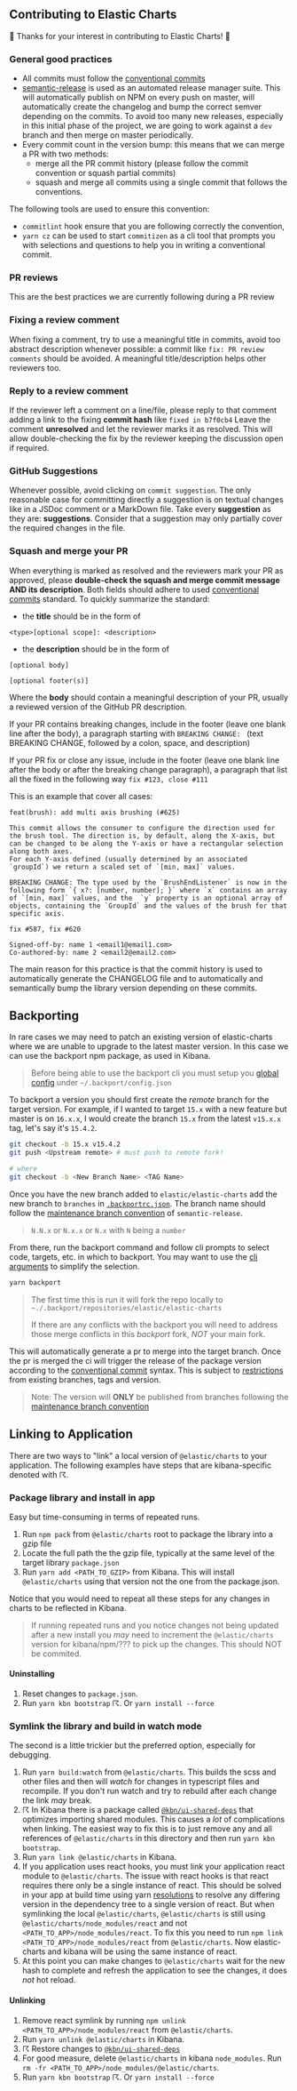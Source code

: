 ## Contributing to Elastic Charts

🙌 Thanks for your interest in contributing to Elastic Charts! 🙌

### General good practices

- All commits must follow the [conventional commits](https://www.conventionalcommits.org/en/v1.0.0-beta.2/)
- [semantic-release](https://semantic-release.gitbook.io) is used as an automated release manager suite.
  This will automatically publish on NPM on every push on master, will automatically create the changelog and bump the correct semver depending on the commits. To avoid too many new releases, especially in this initial phase of the project, we are going to work against a `dev` branch and then merge on master periodically.
- Every commit count in the version bump: this means that we can merge a PR with two methods:
  - merge all the PR commit history (please follow the commit convention or squash partial commits)
  - squash and merge all commits using a single commit that follows the conventions.

The following tools are used to ensure this convention:

- `commitlint` hook ensure that you are following correctly the convention,
- `yarn cz` can be used to start `commitizen` as a cli tool that prompts you with selections and questions to help you in writing a conventional commit.

### PR reviews

This are the best practices we are currently following during a PR review

### Fixing a review comment

When fixing a comment, try to use a meaningful title in commits, avoid too abstract description whenever possible: a commit like `fix: PR review comments` should be avoided. A meaningful title/description helps other reviewers too.

### Reply to a review comment

If the reviewer left a comment on a line/file, please reply to that comment adding a link to the fixing **commit hash** like `fixed in b7f0cb4`
Leave the comment **unresolved** and let the reviewer marks it as resolved. This will allow double-checking the fix by the reviewer keeping the discussion open if required.

### GitHub Suggestions
Whenever possible, avoid clicking on `commit suggestion`. The only reasonable case for committing directly a suggestion is on textual changes like in a JSDoc comment or a MarkDown file.
Take every **suggestion** as they are: **suggestions**. Consider that a suggestion may only partially cover the required changes in the file.


### Squash and merge your PR

When everything is marked as resolved and the reviewers mark your PR as approved, please **double-check the squash and merge commit message AND its description**.
Both fields should adhere to used [conventional commits](https://www.conventionalcommits.org/en/v1.0.0-beta.2/) standard.
To quickly summarize the standard:
- the **title** should be in the form of
```
<type>[optional scope]: <description>
```
- the **description** should be in the form of
```
[optional body]

[optional footer(s)]
```
Where the **body** should contain a meaningful description of your PR, usually a reviewed version of the GitHub PR description.

If your PR contains breaking changes, include in the footer (leave one blank line after the body), a paragraph starting with `BREAKING CHANGE: `
(text BREAKING CHANGE, followed by a colon, space, and description)

If your PR fix or close any issue,  include in the footer (leave one blank line after the body or after the breaking change paragraph), a paragraph that list all the fixed in the following way `fix #123, close #111`

This is an example that cover all cases:

```
feat(brush): add multi axis brushing (#625)

This commit allows the consumer to configure the direction used for the brush tool. The direction is, by default, along the X-axis, but can be changed to be along the Y-axis or have a rectangular selection along both axes. 
For each Y-axis defined (usually determined by an associated `groupId`) we return a scaled set of `[min, max]` values.

BREAKING CHANGE: The type used by the `BrushEndListener` is now in the following form `{ x?: [number, number]; }` where `x` contains an array of `[min, max]` values, and the  `y` property is an optional array of objects, containing the `GroupId` and the values of the brush for that specific axis.

fix #587, fix #620

Signed-off-by: name 1 <email1@email1.com>
Co-authored-by: name 2 <email2@email2.com>

```

The main reason for this practice is that the commit history is used to automatically generate the CHANGELOG file and to automatically and semantically bump the library version depending on these commits.


## Backporting

In rare cases we may need to patch an existing version of elastic-charts where we are unable to upgrade to the latest master version. In this case we can use the backport npm package, as used in Kibana.

> Before being able to use the backport cli you must setup you [global config](https://github.com/sqren/backport/blob/master/docs/configuration.md#global-config-backportconfigjson) under `~/.backport/config.json`

To backport a version you should first create the *remote* branch for the target version. For example, if I wanted to target `15.x` with a new feature but master is on `16.x.x`, I would create the branch `15.x` from the latest `v15.x.x` tag, let's say it's `15.4.2`.

```bash
git checkout -b 15.x v15.4.2
git push <Upstream remote> # must push to remote fork!

# where
git checkout -b <New Branch Name> <TAG Name>
```

Once you have the new branch added to `elastic/elastic-charts` add the new branch to `branches` in [`.backportrc.json`](.backportrc.json). The branch name should follow the [maintenance branch convention](https://github.com/semantic-release/semantic-release/blob/0785a844fa8ac1320383452ce531898be3b01f92/docs/recipes/maintenance-releases.md#publishing-maintenance-releases) of `semantic-release`.

> `N.N.x` or `N.x.x` or `N.x` with `N` being a `number`

From there, run the backport command and follow cli prompts to select code, targets, etc. in which to backport. You may want to use the [cli arguments](https://github.com/sqren/backport/blob/master/README.md#cli-arguments) to simplify the selection.

```bash
yarn backport
```

> The first time this is run it will fork the repo locally to `~./.backport/repositories/elastic/elastic-charts`
>
> If there are any conflicts with the backport you will need to address those merge conflicts in this *backport* fork, *NOT* your main fork.

This will automatically generate a pr to merge into the target branch. Once the pr is merged the ci will trigger the release of the package version according to the [conventional commit](https://www.conventionalcommits.org/en/v1.0.0-beta.2/) syntax. This is subject to [restrictions](https://semantic-release.gitbook.io/semantic-release/usage/workflow-configuration#pushing-to-a-maintenance-branch) from existing branches, tags and version.

> Note: The version will __ONLY__ be published from branches following the [maintenance branch convention](https://github.com/semantic-release/semantic-release/blob/0785a844fa8ac1320383452ce531898be3b01f92/docs/recipes/maintenance-releases.md#publishing-maintenance-releases)

## Linking to Application

There are two ways to "link" a local version of `@elastic/charts` to your application. The following examples have steps that are kibana-specific denoted with ☈.

### Package library and install in app

Easy but time-consuming in terms of repeated runs.
1. Run `npm pack` from `@elastic/charts` root to package the library into a gzip file
1. Locate the full path the the gzip file, typically at the same level of the target library `package.json`
1. Run `yarn add <PATH_TO_GZIP>` from Kibana. This will install `@elastic/charts` using that version not the one from the package.json.

Notice that you would need to repeat all these steps for any changes in charts to be reflected in Kibana.

> If running repeated runs and you notice changes not being updated after a new install you _may_ need to increment the `@elastic/charts` version for kibana/npm/??? to pick up the changes. This should NOT be commited.

#### Uninstalling
1. Reset changes to `package.json`.
1. Run `yarn kbn bootstrap` ☈. Or `yarn install --force`

### Symlink the library and build in watch mode

The second is a little trickier but the preferred option, especially for debugging.

1. Run `yarn build:watch` from `@elastic/charts`. This builds the scss and other files and then will _watch_ for changes in typescript files and recompile. If you don't run watch and try to rebuild after each change the link _may_ break.
1. ☈ In Kibana there is a package called [`@kbn/ui-shared-deps`](https://github.com/elastic/kibana/tree/master/packages/kbn-ui-shared-deps) that optimizes importing shared modules. This causes a _lot_ of complications when linking. The easiest way to fix this is to just remove any and all references of `@elastic/charts` in this directory and then run `yarn kbn bootstrap`.
1. Run `yarn link @elastic/charts` in Kibana.
1. If you application uses react hooks, you must link your application react module to `@elastic/charts`. The issue with react hooks is that react requires there only be a single instance of react. This should be solved in your app at build time using yarn [resolutions](https://classic.yarnpkg.com/en/docs/selective-version-resolutions/) to resolve any differing version in the dependency tree to a single version of react. But when symlinking the local `@elastic/charts`, `@elastic/charts` is still using `@elastic/charts/node_modules/react` and not `<PATH_TO_APP>/node_modules/react`. To fix this you need to run `npm link <PATH_TO_APP>/node_modules/react` from `@elastic/charts`. Now elastic-charts and kibana will be using the same instance of react.
1. At this point you can make changes to `@elastic/charts` wait for the new hash to complete and refresh the application to see the changes, it does _not_ hot reload.

#### Unlinking

1. Remove react symlink by running `npm unlink <PATH_TO_APP>/node_modules/react` from `@elastic/charts`.
1. Run `yarn unlink @elastic/charts` in Kibana.
1. ☈ Restore changes to [`@kbn/ui-shared-deps`](https://github.com/elastic/kibana/tree/master/packages/kbn-ui-shared-deps)
1. For good measure, delete `@elastic/charts` in kibana `node_modules`. Run `rm -fr <PATH_TO_APP>/node_modules/@elastic/charts`.
1. Run `yarn kbn bootstrap` ☈. Or `yarn install --force`
